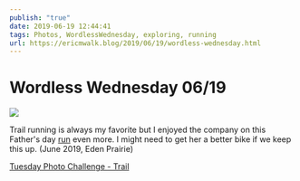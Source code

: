 ```yaml
---
publish: "true"
date: 2019-06-19 12:44:41
tags: Photos, WordlessWednesday, exploring, running
url: https://ericmwalk.blog/2019/06/19/wordless-wednesday.html
---
```


# Wordless Wednesday 06/19

![](https://ericmwalk.blog/uploads/2021/927ef2446e.jpg)

Trail running is always my favorite but I enjoyed the company on this Father's day [run](https://www.strava.com/activities/2455248907) even more. I might need to get her a better bike if we keep this up. (June 2019, Eden Prairie)


<a href="https://dutchgoesthephoto.net/2019/06/18/tuesday-photo-challenge-trail/">Tuesday Photo Challenge - Trail</a>
